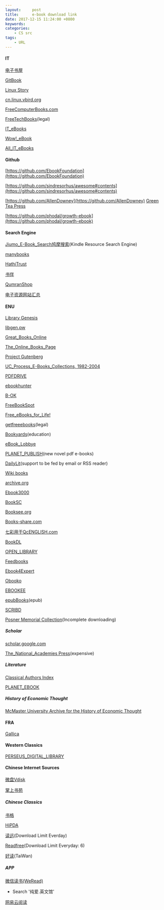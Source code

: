 ```yaml
---
layout:     post
title:      e-book download link
date: 2017-12-15 11:24:00 +0800
keywords:   
categories:   
	- CS src
tags:		
	- URL
---
```


#### IT 

[电子书屋](https://ebook.studyits.cn)  

[GitBook](https://www.gitbook.com/explore)  

[Linux Story](https://linuxstory.org/free-chinese-programming-books/)  

[cn.linux.vbird.org](http://cn.linux.vbird.org/) 

[FreeComputerBooks.com](http://freecomputerbooks.com/) 

[FreeTechBooks](http://www.freetechbooks.com/)(legal) 

[IT_eBooks](http://it-ebooks.info/) 

[Wow!_eBook](http://www.wowebook.pw/) 

[All_IT_eBooks](http://www.allitebooks.com/) 



#### Github

[https://github.com/EbookFoundation](https://github.com/EbookFoundation)  

[https://github.com/sindresorhus/awesome#contents](https://github.com/sindresorhus/awesome#contents)  

[https://github.com/AllenDowney](https://github.com/AllenDowney)  [Green Tea Press](http://greenteapress.com/wp/)  

[https://github.com/phodal/growth-ebook](https://github.com/phodal/growth-ebook)  



#### Search Engine  

[Jiumo_E-Book_Search鸠摩搜索](https://www.jiumodiary.com/)(Kindle Resource Search Engine) 

[manybooks](http://manybooks.net/) 

[HathiTrust](https://www.hathitrust.org/) 

[书伴](https://bookfere.com/) 

[QumranShop](http://qumran.com/) 

[电子资源网站汇总](http://oxingtui.com/other/resource.htm) 



#### ENU 
[Library Genesis](http://libgen.io/) 

[libgen.pw](https://libgen.pw/) 

[Great_Books_Online](http://www.bartleby.com/) 

[The_Online_Books_Page](http://onlinebooks.library.upenn.edu/) 

[Project Gutenberg](http://www.gutenberg.org/) 

[UC_Process_E-Books_Collections, 1982-2004](https://publishing.cdlib.org/ucpressebooks/) 

[PDFDRIVE](https://www.pdfdrive.net/) 

[ebookhunter](http://ebookhunter.ch/ ) 

[B-OK](http://b-ok.org/) 

[FreeBookSpot](http://www.freebookspot.es/) 

[Free_eBooks_for_Life!](https://www.free-ebooks.net/) 

[getfreeebooks](https://www.getfreeebooks.com/)(legal) 

[Bookyards](https://www.bookyards.com/en/welcome)(education)  

[eBook_Lobbye](http://www.ebooklobby.com/) 

[PLANET_PUBLISH](http://www.planetpublish.com/)(new novel pdf e-books) 

[DailyLit](https://dailylit.com/)(support to be fed by email or RSS reader)  

[Wiki books](https://en.wikibooks.org/wiki/Main_Page) 

[archive.org](https://archive.org/) 

[Ebook3000](http://ebook3000.com/) 

[BookSC](http://booksc.org/) 

[Booksee.org](http://en.booksee.org/) 

[Books-share.com](http://www.books-share.com/) 

[七彩用于QcENGLISH.com](http://www.qcenglish.com/) 

[BookDL](https://bookdl.com/) 

[OPEN_LIBRARY](https://openlibrary.org/) 

[Feedbooks](http://www.feedbooks.com/) 

[Ebook4Expert](https://ebook4expert.com/) 

[Obooko](https://www.obooko.com/) 

[EBOOKEE](https://ebookee.org/) 

[epubBooks](https://www.epubbooks.com/)(epub) 

[SCRIBD](https://zh.scribd.com/) 

[Posner Memorial Collection](http://posner.library.cmu.edu/Posner/)(Incomplete downloading) 

#####  Scholar  

[scholar.google.com](https://scholar.google.com/) 

[The_National_Academies Press](https://www.nap.edu/)(expensive) 

##### Literature  
[Classical Authors Index](http://selfknowledge.com/index.shtml) 

[PLANET_EBOOK](https://www.planetebook.com/) 

##### History of Economic Thought  

[McMaster University Archive for the History of Economic Thought](https://socialsciences.mcmaster.ca/econ/ugcm/3ll3/) 



#### FRA 

[Gallica](http://gallica.bnf.fr/) 



#### Western Classics  

[PERSEUS_DIGITAL_LIBRARY](http://www.perseus.tufts.edu/hopper/) 



#### Chinese Internet Sources  

[微盘Vdisk](http://vdisk.weibo.com/) 

[掌上书苑](https://www.cnepub.com/) 

##### Chinese Classics 

[书格](https://shuge.org/) 

[HiPDA](http://www.hi-pda.com/forum/forumdisplay.php?fid=59) 

[读远](http://readfar.com/)(Download Limit Everday) 

[Readfree](http://readfree.me/accounts/login/?next=/)(Download Limit Everyday: 6) 

[好读](http://haodoo.net/)(TaiWan)  

##### APP 

[微信读书(WeRead)](http://weread.qq.com/)  

* Search '纯爱.英文馆' 

[网易云阅读](http://yuedu.163.com/) 